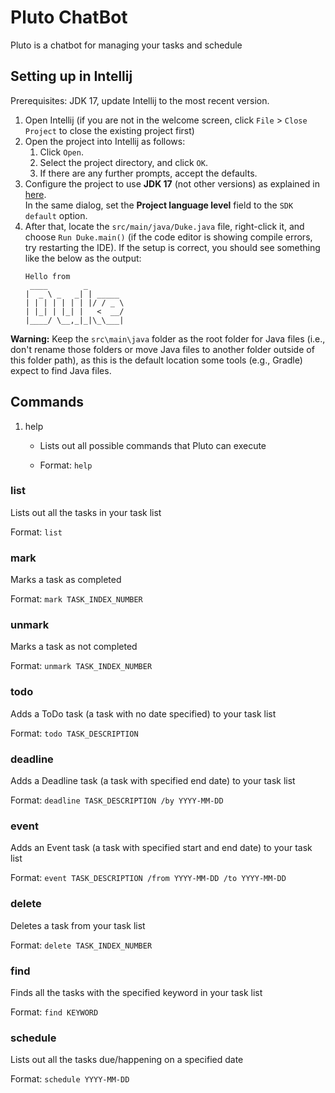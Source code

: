 # Pluto ChatBot

Pluto is a chatbot for managing your tasks and schedule

## Setting up in Intellij

Prerequisites: JDK 17, update Intellij to the most recent version.

1. Open Intellij (if you are not in the welcome screen, click `File` > `Close Project` to close the existing project first)
1. Open the project into Intellij as follows:
   1. Click `Open`.
   1. Select the project directory, and click `OK`.
   1. If there are any further prompts, accept the defaults.
1. Configure the project to use **JDK 17** (not other versions) as explained in [here](https://www.jetbrains.com/help/idea/sdk.html#set-up-jdk).<br>
   In the same dialog, set the **Project language level** field to the `SDK default` option.
1. After that, locate the `src/main/java/Duke.java` file, right-click it, and choose `Run Duke.main()` (if the code editor is showing compile errors, try restarting the IDE). If the setup is correct, you should see something like the below as the output:
   ```
   Hello from
    ____        _        
   |  _ \ _   _| | _____ 
   | | | | | | | |/ / _ \
   | |_| | |_| |   <  __/
   |____/ \__,_|_|\_\___|
   ```

**Warning:** Keep the `src\main\java` folder as the root folder for Java files (i.e., don't rename those folders or move Java files to another folder outside of this folder path), as this is the default location some tools (e.g., Gradle) expect to find Java files.

## Commands

1. help
   - Lists out all possible commands that Pluto can execute

   - Format: `help`

### list
Lists out all the tasks in your task list

Format: `list`

### mark
Marks a task as completed

Format: `mark TASK_INDEX_NUMBER`

### unmark
Marks a task as not completed

Format: `unmark TASK_INDEX_NUMBER`

### todo
Adds a ToDo task (a task with no date specified) to your task list 

Format: `todo TASK_DESCRIPTION`

### deadline
Adds a Deadline task (a task with specified end date) to your task list

Format: `deadline TASK_DESCRIPTION /by YYYY-MM-DD`

### event
Adds an Event task (a task with specified start and end date) to your task list

Format: `event TASK_DESCRIPTION /from YYYY-MM-DD /to YYYY-MM-DD`

### delete
Deletes a task from your task list

Format: `delete TASK_INDEX_NUMBER`

### find
Finds all the tasks with the specified keyword in your task list

Format: `find KEYWORD`

### schedule
Lists out all the tasks due/happening on a specified date

Format: `schedule YYYY-MM-DD`
